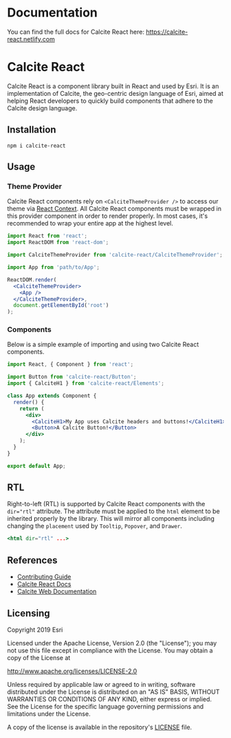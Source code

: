 # Documentation

You can find the full docs for Calcite React here: https://calcite-react.netlify.com

# Calcite React

Calcite React is a component library built in React and used by Esri. It is an
implementation of Calcite, the geo-centric design language of Esri, aimed at
helping React developers to quickly build components that adhere to the Calcite
design language.

## Installation

```shell
npm i calcite-react
```

## Usage

### Theme Provider

Calcite React components rely on `<CalciteThemeProvider />` to access our theme
via [React Context](https://reactjs.org/docs/context.html). All Calcite React
components must be wrapped in this provider component in order to render
properly. In most cases, it's recommended to wrap your entire app at the highest
level.

```jsx
import React from 'react';
import ReactDOM from 'react-dom';

import CalciteThemeProvider from 'calcite-react/CalciteThemeProvider';

import App from 'path/to/App';

ReactDOM.render(
  <CalciteThemeProvider>
    <App />
  </CalciteThemeProvider>,
  document.getElementById('root')
);
```

### Components

Below is a simple example of importing and using two Calcite React components.

```jsx
import React, { Component } from 'react';

import Button from 'calcite-react/Button';
import { CalciteH1 } from 'calcite-react/Elements';

class App extends Component {
  render() {
    return (
      <div>
        <CalciteH1>My App uses Calcite headers and buttons!</CalciteH1>
        <Button>A Calcite Button!</Button>
      </div>
    );
  }
}

export default App;
```

## RTL

Right-to-left (RTL) is supported by Calcite React components with the `dir="rtl"`
attribute. The attribute must be applied to the `html` element to be inherited
properly by the library. This will mirror all components including changing the
`placement` used by `Tooltip`, `Popover`, and `Drawer`.

```jsx
<html dir="rtl" ...>
```

## References

- [Contributing Guide](/CONTRIBUTING.md)
- [Calcite React Docs](https://calcite-react.netlify.com)
- [Calcite Web Documentation](http://esri.github.io/calcite-web/documentation/)

## Licensing

Copyright 2019 Esri

Licensed under the Apache License, Version 2.0 (the "License");
you may not use this file except in compliance with the License.
You may obtain a copy of the License at

http://www.apache.org/licenses/LICENSE-2.0

Unless required by applicable law or agreed to in writing, software
distributed under the License is distributed on an "AS IS" BASIS,
WITHOUT WARRANTIES OR CONDITIONS OF ANY KIND, either express or implied.
See the License for the specific language governing permissions and
limitations under the License.

A copy of the license is available in the repository's [LICENSE](/LICENSE) file.
